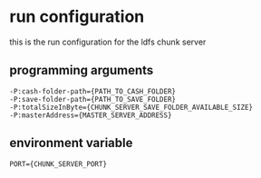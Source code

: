 # run configuration

this is the run configuration for the ldfs chunk server

## programming arguments

```
-P:cash-folder-path={PATH_TO_CASH_FOLDER}
-P:save-folder-path={PATH_TO_SAVE_FOLDER}
-P:totalSizeInByte={CHUNK_SERVER_SAVE_FOLDER_AVAILABLE_SIZE}
-P:masterAddress={MASTER_SERVER_ADDRESS}
```

## environment variable

```
PORT={CHUNK_SERVER_PORT}
```
